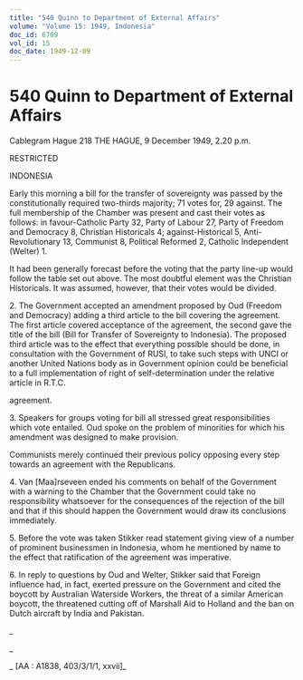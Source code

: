 ```yaml
---
title: "540 Quinn to Department of External Affairs"
volume: "Volume 15: 1949, Indonesia"
doc_id: 6709
vol_id: 15
doc_date: 1949-12-09
---
```


# 540 Quinn to Department of External Affairs

Cablegram Hague 218 THE HAGUE, 9 December 1949, 2.20 p.m.

RESTRICTED

INDONESIA

Early this morning a bill for the transfer of sovereignty was passed by the constitutionally required two-thirds majority; 71 votes for, 29 against. The full membership of the Chamber was present and cast their votes as follows: in favour-Catholic Party 32, Party of Labour 27, Party of Freedom and Democracy 8, Christian Historicals 4; against-Historical 5, Anti-Revolutionary 13, Communist 8, Political Reformed 2, Catholic Independent (Welter) 1.

It had been generally forecast before the voting that the party line-up would follow the table set out above. The most doubtful element was the Christian Historicals. It was assumed, however, that their votes would be divided.

2\. The Government accepted an amendment proposed by Oud (Freedom and Democracy) adding a third article to the bill covering the agreement. The first article covered acceptance of the agreement, the second gave the title of the bill (Bill for Transfer of Sovereignty to Indonesia). The proposed third article was to the effect that everything possible should be done, in consultation with the Government of RUSI, to take such steps with UNCI or another United Nations body as in Government opinion could be beneficial to a full implementation of right of self-determination under the relative article in R.T.C.

agreement.

3\. Speakers for groups voting for bill all stressed great responsibilities which vote entailed. Oud spoke on the problem of minorities for which his amendment was designed to make provision.

Communists merely continued their previous policy opposing every step towards an agreement with the Republicans.

4\. Van [Maa]rseveen ended his comments on behalf of the Government with a warning to the Chamber that the Government could take no responsibility whatsoever for the consequences of the rejection of the bill and that if this should happen the Government would draw its conclusions immediately.

5\. Before the vote was taken Stikker read statement giving view of a number of prominent businessmen in Indonesia, whom he mentioned by name to the effect that ratification of the agreement was imperative.

6\. In reply to questions by Oud and Welter, Stikker said that Foreign influence had, in fact, exerted pressure on the Government and cited the boycott by Australian Waterside Workers, the threat of a similar American boycott, the threatened cutting off of Marshall Aid to Holland and the ban on Dutch aircraft by India and Pakistan.

_

_

_ [AA : A1838, 403/3/1/1, xxvii]_
